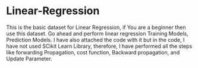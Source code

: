 # Linear-Regression
This is the basic dataset for Linear Regression, if You are a beginner then use this dataset. Go ahead and perform linear regression Training Models, Prediction Models. I have also attached the code with it but in the code, I have not used SCikit Learn Library, therefore, I have performed all the steps like forwarding Propagation, cost function, Backward propagation, and Update Parameter.


